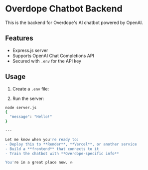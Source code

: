 # Overdope Chatbot Backend

This is the backend for Overdope's AI chatbot powered by OpenAI.

## Features
- Express.js server
- Supports OpenAI Chat Completions API
- Secured with `.env` for the API key

## Usage
1. Create a `.env` file:

2. Run the server:
```bash
node server.js
{
  "message": "Hello!"
}

---

Let me know when you're ready to:
- Deploy this to **Render**, **Vercel**, or another service
- Build a **frontend** that connects to it
- Train the chatbot with **Overdope-specific info**

You're in a great place now. 🔥
